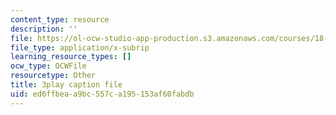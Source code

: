 ```yaml
---
content_type: resource
description: ''
file: https://ol-ocw-studio-app-production.s3.amazonaws.com/courses/18-01sc-single-variable-calculus-fall-2010/ed6ffbeaa9bc557ca195153af60fabdb_--lPz7VFnKI.vtt
file_type: application/x-subrip
learning_resource_types: []
ocw_type: OCWFile
resourcetype: Other
title: 3play caption file
uid: ed6ffbea-a9bc-557c-a195-153af60fabdb
---
```

